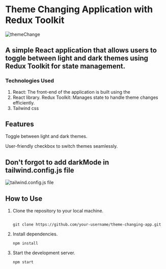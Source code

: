 # Theme Changing Application with Redux Toolkit

![themeChange](https://github.com/Somnath-sanu/Theme-Changing/assets/122222948/f816ff55-1dee-43cc-8079-584d843eb505)


## A simple React application that allows users to toggle between light and dark themes using Redux Toolkit for state management.

### Technologies Used
   
1)  React: The front-end of the application is built using the
2)   React library.
   Redux Toolkit: Manages state to handle theme changes efficiently.
3)  Tailwind css   
## Features
Toggle between light and dark themes.

User-friendly checkbox to switch themes seamlessly.  

## Don't forgot to add darkMode in tailwind.config.js file
![tailwind.config.js file](https://github.com/Somnath-sanu/Theme-Changing/assets/122222948/dde37825-00d6-42d0-a8f3-79491eee903b)

## How to Use

1)  Clone the repository to your local machine.

    ```

    git clone https://github.com/your-username/theme-changing-app.git

2)  Install dependencies.

    ````
    npm install

3)  Start the development server.
    ```
    npm start


